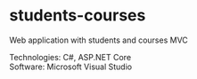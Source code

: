 # students-courses
Web application with students and courses MVC


Technologies: C#, ASP.NET Core  
Software: Microsoft Visual Studio
